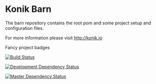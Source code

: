 # Konik Barn

The barn repository contains the root pom and some project setup and configuration files.


For more information please visit http://konik.io


Fancy project badges

[![Build Status](http://ci.konik.io/job/barn/badge/icon)](http://ci.konik.io/job/barn/)

[![Development Dependency Status](https://www.versioneye.com/user/projects/54175fbb69b273e2f4000113/badge.svg?style=flat)](https://www.versioneye.com/user/projects/54175fbb69b273e2f4000113)

[![Master Dependency Status](https://www.versioneye.com/user/projects/53ba56d4609ff0685600005b/badge.svg?style=flat)](https://www.versioneye.com/user/projects/53ba56d4609ff0685600005b)